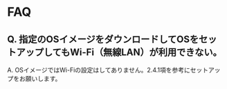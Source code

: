 # FAQ

## Q. 指定のOSイメージをダウンロードしてOSをセットアップしてもWi-Fi（無線LAN）が利用できない。

A. OSイメージではWi-Fiの設定はしてありません。2.4.1項を参考にセットアップをお願いします。
